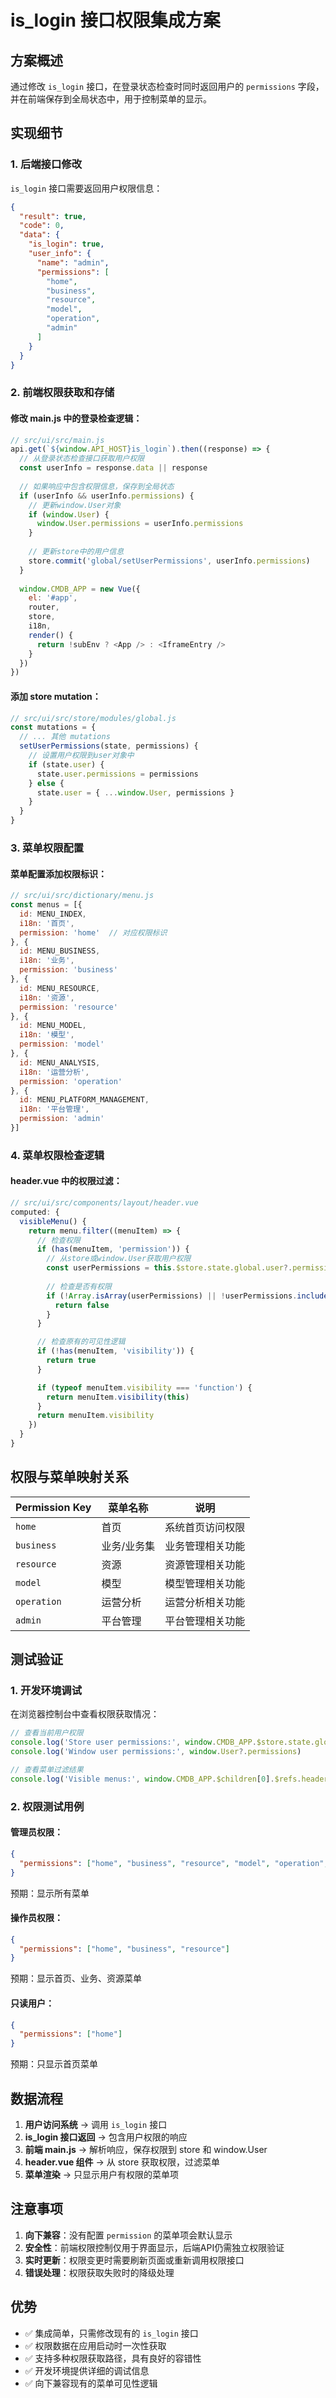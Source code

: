 # is_login 接口权限集成方案

## 方案概述

通过修改 `is_login` 接口，在登录状态检查时同时返回用户的 `permissions` 字段，并在前端保存到全局状态中，用于控制菜单的显示。

## 实现细节

### 1. 后端接口修改

`is_login` 接口需要返回用户权限信息：

```json
{
  "result": true,
  "code": 0,
  "data": {
    "is_login": true,
    "user_info": {
      "name": "admin",
      "permissions": [
        "home",
        "business", 
        "resource",
        "model",
        "operation",
        "admin"
      ]
    }
  }
}
```

### 2. 前端权限获取和存储

#### 修改 main.js 中的登录检查逻辑：

```javascript
// src/ui/src/main.js
api.get(`${window.API_HOST}is_login`).then((response) => {
  // 从登录状态检查接口获取用户权限
  const userInfo = response.data || response
  
  // 如果响应中包含权限信息，保存到全局状态
  if (userInfo && userInfo.permissions) {
    // 更新window.User对象
    if (window.User) {
      window.User.permissions = userInfo.permissions
    }
    
    // 更新store中的用户信息
    store.commit('global/setUserPermissions', userInfo.permissions)
  }
  
  window.CMDB_APP = new Vue({
    el: '#app',
    router,
    store,
    i18n,
    render() {
      return !subEnv ? <App /> : <IframeEntry />
    }
  })
})
```

#### 添加 store mutation：

```javascript
// src/ui/src/store/modules/global.js
const mutations = {
  // ... 其他 mutations
  setUserPermissions(state, permissions) {
    // 设置用户权限到user对象中
    if (state.user) {
      state.user.permissions = permissions
    } else {
      state.user = { ...window.User, permissions }
    }
  }
}
```

### 3. 菜单权限配置

#### 菜单配置添加权限标识：

```javascript
// src/ui/src/dictionary/menu.js
const menus = [{
  id: MENU_INDEX,
  i18n: '首页',
  permission: 'home'  // 对应权限标识
}, {
  id: MENU_BUSINESS,
  i18n: '业务',
  permission: 'business'
}, {
  id: MENU_RESOURCE,
  i18n: '资源',
  permission: 'resource'
}, {
  id: MENU_MODEL,
  i18n: '模型',
  permission: 'model'
}, {
  id: MENU_ANALYSIS,
  i18n: '运营分析',
  permission: 'operation'
}, {
  id: MENU_PLATFORM_MANAGEMENT,
  i18n: '平台管理',
  permission: 'admin'
}]
```

### 4. 菜单权限检查逻辑

#### header.vue 中的权限过滤：

```javascript
// src/ui/src/components/layout/header.vue
computed: {
  visibleMenu() {
    return menu.filter((menuItem) => {
      // 检查权限
      if (has(menuItem, 'permission')) {
        // 从store或window.User获取用户权限
        const userPermissions = this.$store.state.global.user?.permissions || window.User?.permissions || []
        
        // 检查是否有权限
        if (!Array.isArray(userPermissions) || !userPermissions.includes(menuItem.permission)) {
          return false
        }
      }

      // 检查原有的可见性逻辑
      if (!has(menuItem, 'visibility')) {
        return true
      }

      if (typeof menuItem.visibility === 'function') {
        return menuItem.visibility(this)
      }
      return menuItem.visibility
    })
  }
}
```

## 权限与菜单映射关系

| Permission Key | 菜单名称 | 说明 |
|---|---|---|
| `home` | 首页 | 系统首页访问权限 |
| `business` | 业务/业务集 | 业务管理相关功能 |
| `resource` | 资源 | 资源管理相关功能 |
| `model` | 模型 | 模型管理相关功能 |
| `operation` | 运营分析 | 运营分析相关功能 |
| `admin` | 平台管理 | 平台管理相关功能 |

## 测试验证

### 1. 开发环境调试

在浏览器控制台中查看权限获取情况：

```javascript
// 查看当前用户权限
console.log('Store user permissions:', window.CMDB_APP.$store.state.global.user?.permissions)
console.log('Window user permissions:', window.User?.permissions)

// 查看菜单过滤结果
console.log('Visible menus:', window.CMDB_APP.$children[0].$refs.header.visibleMenu)
```

### 2. 权限测试用例

#### 管理员权限：
```json
{
  "permissions": ["home", "business", "resource", "model", "operation", "admin"]
}
```
预期：显示所有菜单

#### 操作员权限：
```json
{
  "permissions": ["home", "business", "resource"]
}
```
预期：显示首页、业务、资源菜单

#### 只读用户：
```json
{
  "permissions": ["home"]
}
```
预期：只显示首页菜单

## 数据流程

1. **用户访问系统** → 调用 `is_login` 接口
2. **is_login 接口返回** → 包含用户权限的响应
3. **前端 main.js** → 解析响应，保存权限到 store 和 window.User
4. **header.vue 组件** → 从 store 获取权限，过滤菜单
5. **菜单渲染** → 只显示用户有权限的菜单项

## 注意事项

1. **向下兼容**：没有配置 `permission` 的菜单项会默认显示
2. **安全性**：前端权限控制仅用于界面显示，后端API仍需独立权限验证
3. **实时更新**：权限变更时需要刷新页面或重新调用权限接口
4. **错误处理**：权限获取失败时的降级处理

## 优势

- ✅ 集成简单，只需修改现有的 `is_login` 接口
- ✅ 权限数据在应用启动时一次性获取
- ✅ 支持多种权限获取路径，具有良好的容错性
- ✅ 开发环境提供详细的调试信息
- ✅ 向下兼容现有的菜单可见性逻辑